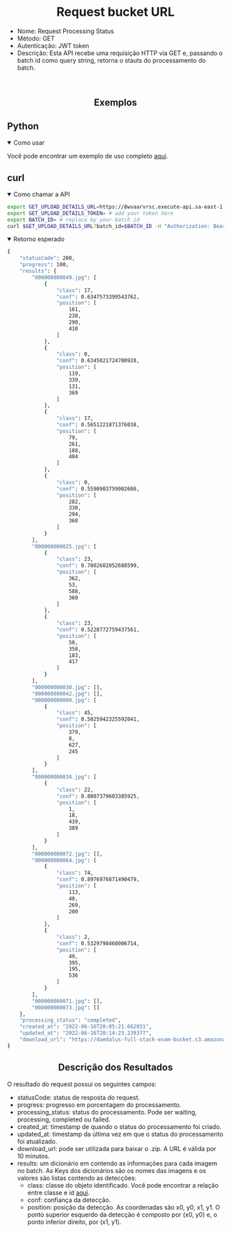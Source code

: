 # <div align="center">Request bucket URL</div>
- Nome: Request Processing Status
- Método: GET
- Autenticação: JWT token
- Descrição: Esta API recebe uma requisição HTTP via GET e, passando o batch id como query string, retorna o stauts do processamento do batch.

<br>

## <div align="center">Exemplos</div>

## Python

<details open>
<summary>Como usar</summary>

Você pode encontrar um exemplo de uso completo [aqui](./test_get_processing_status_api.py).

</details>

## curl

<details open>
<summary>Como chamar a API</summary>

```bash
export GET_UPLOAD_DETAILS_URL=https://8wvaarvrsc.execute-api.sa-east-1.amazonaws.com/default/fullstack_exam_get_presigned_url
export GET_UPLOAD_DETAILS_TOKEN= # add your token here
export BATCH_ID= # replace by your batch id
curl $GET_UPLOAD_DETAILS_URL?batch_id=$BATCH_ID -H "Authorization: Bearer $GET_UPLOAD_DETAILS_TOKEN"
```

</details>

<details open>
<summary>Retorno esperado</summary>

```bash
{
    "statusCode": 200,
    "progress": 100,
    "results": {
        "000000000049.jpg": [
            {
                "class": 17,
                "conf": 0.6347573399543762,
                "position": [
                    161,
                    238,
                    290,
                    410
                ]
            },
            {
                "class": 0,
                "conf": 0.6345021724700928,
                "position": [
                    119,
                    339,
                    131,
                    369
                ]
            },
            {
                "class": 17,
                "conf": 0.5651221871376038,
                "position": [
                    79,
                    261,
                    188,
                    404
                ]
            },
            {
                "class": 0,
                "conf": 0.5590903759002686,
                "position": [
                    282,
                    330,
                    294,
                    360
                ]
            }
        ],
        "000000000025.jpg": [
            {
                "class": 23,
                "conf": 0.7802602052688599,
                "position": [
                    362,
                    53,
                    588,
                    360
                ]
            },
            {
                "class": 23,
                "conf": 0.5228772759437561,
                "position": [
                    50,
                    350,
                    183,
                    417
                ]
            }
        ],
        "000000000030.jpg": [],
        "000000000042.jpg": [],
        "000000000009.jpg": [
            {
                "class": 45,
                "conf": 0.5025942325592041,
                "position": [
                    379,
                    8,
                    627,
                    245
                ]
            }
        ],
        "000000000034.jpg": [
            {
                "class": 22,
                "conf": 0.8807379603385925,
                "position": [
                    1,
                    18,
                    439,
                    389
                ]
            }
        ],
        "000000000072.jpg": [],
        "000000000064.jpg": [
            {
                "class": 74,
                "conf": 0.8976976871490479,
                "position": [
                    113,
                    40,
                    269,
                    200
                ]
            },
            {
                "class": 2,
                "conf": 0.5329798460006714,
                "position": [
                    49,
                    395,
                    195,
                    536
                ]
            }
        ],
        "000000000071.jpg": [],
        "000000000073.jpg": []
    },
    "processing_status": "completed",
    "created_at": "2022-06-16T20:05:21.662031",
    "updated_at": "2022-06-16T20:14:23.239377",
    "download_url": "https://daedalus-full-stack-exam-bucket.s3.amazonaws.com/dc4d0140-cb72-4d8a-bb19-2cb92b378b7b.zip?AWSAccessKeyId=ASIAQ3P7ZJ2NVSUDXCWN&Signature=luPb5F2xsDBbAJqVvE1k96YNiSY%3D&x-amz-security-token=IQoJb3JpZ2luX2VjEL7%2F%2F%2F%2F%2F%2F%2F%2F%2F%2FwEaCXNhLWVhc3QtMSJIMEYCIQDM%2Fko0hSUm9m%2FRFMdIQW4tF3C3o5G7ci4iolluRo%2FUSQIhAJexfZimi3scnwwwtk4Ys7rEurngnUB6mmJRGnH0N%2BZRKrMCCMb%2F%2F%2F%2F%2F%2F%2F%2F%2F%2FwEQARoMMDU5MDU1MzYxNjkxIgzQJc4yqxTDFmmIoPkqhwIFKLA6GE%2BE%2B1VZCyrklgA%2FMlydudhb1KmbVVrqboz7tK5nefW7uow%2FisPGbGT9gAbuJVhAlpdfGodPjtUAYMRFkKSVFMFE%2BikUidxmliBVqeUBnknem%2FZnantSR858HgZTpMXsaINLGNzA5rY7KhstauZ4IDIGm5ZJ6j0gcDXYCeugU9poVrYb7QSyMbQDAAq8TNSnTcxhWcGxvIQxPBhEGss7E2ryaXN6HJPqRRaPm%2FnhjCXYRXoAzbT6UQhSDkNW6Kl5z%2BOYB9Z%2Fs793tOyhtIBp2s2I4VRjXdLt7DLslS4dPAiKAtjOOBh88CtfyNlVDgkg716I8nSwDwZs%2ByeigiOTZU4dOzDWvK6VBjqZAZJZAZzYMe0Ra8CLXbmg7WT%2BayyEmPHXP2DrmMahX%2B4nEcKPvQgBkwYwnecmUUMTBaAqu5H3iGxmKgYQAHM8hsRT3pIQpNJc3fuLsHKHU%2BrBjY8FJWhCxDHW9URuLtzkWnAqA13Kns3Blnz6ZbKcVGbETY4NAHpKzckOfw2MU5s2Lal2xGGLe32EFA2e4JvmKN4Upm88YnSjhw%3D%3D&Expires=1655414959"
}
```

</details>

## <div align="center">Descrição dos Resultados</div>

O resultado do request possui os seguintes campos:
- statusCode: status de resposta do request.
- progress: progresso em porcentagem do processamento.
- processing_status: status do processamento. Pode ser waiting, processing, completed ou failed.
- created_at: timestamp de quando o status do processamento foi criado.
- updated_at: timestamp da última vez em que o status do processamento foi atualizado.
- download_url: pode ser utilizada para baixar o .zip. A URL é válida por 10 minutos.
- results: um dicionário em contendo as informações para cada imagem no batch. As Keys dos dicionários são os nomes das imagens e os valores são listas contendo as detecções:
    - class: classe do objeto identificado. Você pode encontrar a relação entre classe e id [aqui](./classes.csv).
    - conf: confiança da detecção.
    - position: posição da detecção. As coordenadas são x0, y0, x1, y1. O ponto superior esquerdo da detecção é composto por (x0, y0) e, o ponto inferior direito, por (x1, y1).